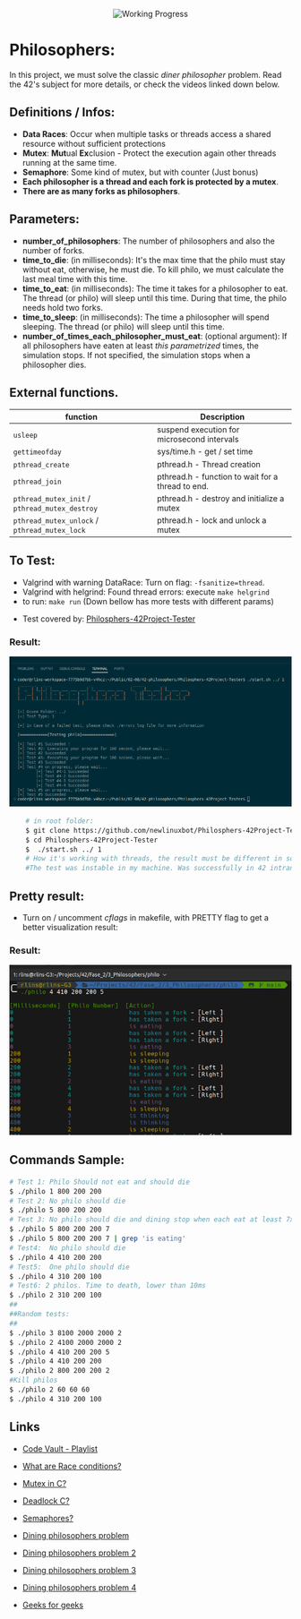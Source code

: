 
<div align="center">

<p align="center">

<!-- <img src="https://game.42sp.org.br/static/assets/achievements/philosophersn.png" alt="Philosophers"> -->
<img src="https://i2.wp.com/www.aponia-dental-center.com/fachzahnarztliche-praxis/wp-content/uploads/2014/01/work-in-progress.png?fit=286%2C253" alt="Working Progress">
</p>

</div>


# Philosophers:
In this project, we must solve the classic *diner philosopher* problem.
Read the 42's subject for more details, or check the videos linked down below.



## Definitions / Infos:
* **Data Races**: Occur when multiple tasks or threads access a shared resource without sufficient protections
* **Mutex**: **Mut**ual **Ex**clusion - Protect the execution again other threads running at the same time.
* **Semaphore**: Some kind of mutex, but with counter (Just bonus)
* **Each philosopher is a thread and each fork is protected by a mutex**.
* **There are as many forks as philosophers**.

## Parameters:
* **number_of_philosophers**: The number of philosophers and also the number of forks.
* **time_to_die**: (in milliseconds): It's the max time that the philo must stay without eat, otherwise, he must die. To kill philo, we must calculate the last meal time with this time.
* **time_to_eat**: (in milliseconds): The time it takes for a philosopher to eat. The thread (or philo) will sleep until this time.
During that time, the philo needs hold two forks.
* **time_to_sleep**: (in milliseconds): The time a philosopher will spend sleeping. The thread (or philo) will sleep until this time.
* **number_of_times_each_philosopher_must_eat**: (optional argument): If all philosophers have eaten at least _this parametrized_ times, the simulation stops. If not specified, the simulation stops when a philosopher dies.



## External functions.
| function | Description |
|-							|-		 |
|`usleep`					| suspend execution for microsecond intervals
|`gettimeofday`				| sys/time.h - get / set time
|`pthread_create`			| pthread.h - Thread creation
|`pthread_join`				| pthread.h - function to wait for a thread to end.
|`pthread_mutex_init` / `pthread_mutex_destroy`		| pthread.h - destroy and initialize a mutex
|`pthread_mutex_unlock` / `pthread_mutex_lock`		| pthread.h - lock and unlock a mutex


## To Test:
* Valgrind with warning DataRace: Turn on flag: `-fsanitize=thread`.
* Valgrind with helgrind: Found thread errors: execute `make helgrind`
* to run: `make run` (Down bellow has more tests with different params)
<!-- * [Socrates framework:](https://github.com/nesvoboda/socrates)
	```Shell
	# in root folder:
	$ git clone https://github.com/nesvoboda/socrates
	$ python3 socrates/socrates.py .
	# Death test take more than 10 min. and crash in the middle
	``` -->
* Test covered by: [Philosphers-42Project-Tester](https://github.com/newlinuxbot/Philosphers-42Project-Tester)

### Result:
![Test Result](imgs/test-result.png)

```Bash
	# in root folder:
	$ git clone https://github.com/newlinuxbot/Philosphers-42Project-Tester.git
	$ cd Philosphers-42Project-Tester
	$  ./start.sh ../ 1
	# How it's working with threads, the result must be different in some machines.
	#The test was instable in my machine. Was successfully in 42 intranet.
```

## Pretty result:
* Turn on / uncomment _cflags_ in makefile, with PRETTY flag to get a better visualization result:

### Result:
![Test Result](imgs/preety.png)


## Commands Sample:
```Bash
# Test 1: Philo Should not eat and should die
$ ./philo 1 800 200 200
# Test 2: No philo should die
$ ./philo 5 800 200 200
# Test 3: No philo should die and dining stop when each eat at least 7x
$ ./philo 5 800 200 200 7
$ ./philo 5 800 200 200 7 | grep 'is eating'
# Test4:  No philo should die
$ ./philo 4 410 200 200
# Test5:  One philo should die
$ ./philo 4 310 200 100
# Test6: 2 philos. Time to death, lower than 10ms
$ ./philo 2 310 200 100
##
##Random tests:
##
$ ./philo 3 8100 2000 2000 2
$ ./philo 2 4100 2000 2000 2
$ ./philo 4 410 200 200 5
$ ./philo 4 410 200 200
$ ./philo 2 800 200 200 2
#Kill philos
$ ./philo 2 60 60 60
$ ./philo 4 310 200 100
```


## Links
* [Code Vault - Playlist](https://www.youtube.com/watch?v=d9s_d28yJq0&list=PLfqABt5AS4FmuQf70psXrsMLEDQXNkLq2)

* [What are Race conditions?](https://www.youtube.com/watch?v=FY9livorrJI)

* [Mutex in C?](https://youtu.be/oq29KUy29iQ)

* [Deadlock C?](https://youtu.be/LjWug2tvSBU)

* [Semaphores?](https://youtu.be/YSn8_XdGH7c)

* [Dining philosophers problem](https://youtu.be/FYUi-u7UWgw)

* [Dining philosophers problem 2](https://en.wikipedia.org/wiki/Dining_philosophers_problem)

* [Dining philosophers problem 3](https://www.ecb.torontomu.ca/~courses/coe518/Labs/lab4/lisi.edu-dining-Philosopherecture8.pdf)

* [Dining philosophers problem 4](https://www.youtube.com/watch?v=knJ4MHWPIwk)

* [Geeks for geeks](https://www.geeksforgeeks.org/multithreading-in-c/)

